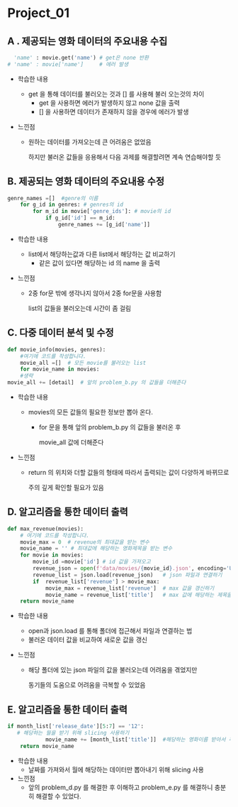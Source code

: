 # Project_01

## A . 제공되는 영화 데이터의 주요내용 수집

```python
  'name' : movie.get('name') # get은 none 반환
# 'name' : movie['name']     # 에러 발생
```

* 학습한 내용

  * get 을 통해 데이터를 불러오는 것과 [] 를 사용해 불러 오는것의 차이
    * get 을 사용하면 에러가 발생하지 않고 none 값을 출력
    * [] 을 사용하면 데이터가 존재하지 않을 경우에 에러가 발생

* 느낀점

  * 원하는 데이터를 가져오는데 큰 어려움은 없었음

    하지만 불러온 값들을 응용해서 다음 과제를 해결할려면 계속 연습해야할 듯



## B. 제공되는 영화 데이터의 주요내용 수정

```python
genre_names =[]  #genre의 이름  
    for g_id in genres: # genres의 id
        for m_id in movie['genre_ids']: # movie의 id
            if g_id['id'] == m_id:
                genre_names += [g_id['name']]   
```

* 학습한 내용

  * list에서 해당하는값과 다른 list에서 해당하는 값 비교하기
    * 같은 값이 있다면 해당하는 id 의 name 을 출력

* 느낀점

  * 2중 for문 밖에 생각나지 않아서 2중 for문을 사용함

    list의 값들을 불러오는데 시간이 좀 걸림

## C. 다중 데이터 분석 및 수정

```python
def movie_info(movies, genres):
    #여기에 코드를 작성합니다.  
    movie_all =[]  # 모든 movie를 불러오는 list
    for movie_name in movies: 
    #생략
movie_all += [detail]  # 앞의 problem_b.py 의 값들을 더해준다
```
* 학습한 내용

  * movies의 모든 값들의 필요한 정보만 뽑아 온다.

    * for 문을 통해 앞의 problem_b.py 의 값들을 불러온 후

      movie_all 값에 더해준다

* 느낀점

  * return 의 위치와 더할 값들의 형태에 따라서 출력되는 값이 다양하게 바뀌므로

    주의 깊게 확인할 필요가 있음

## D. 알고리즘을 통한 데이터 출력

```python
def max_revenue(movies):    
    # 여기에 코드를 작성합니다. 
    movie_max = 0  # revenue의 최대값을 받는 변수  
    movie_name = '' # 최대값에 해당하는 영화제목을 받는 변수
    for movie in movies:        
        movie_id =movie['id'] # id 값을 가져오고     
        revenue_json = open(f'data/movies/{movie_id}.json', encoding='UTF8')
        revenue_list = json.load(revenue_json)   # json 파일과 연결하기
        if  revenue_list['revenue'] > movie_max: 
            movie_max = revenue_list['revenue']  # max 값을 갱신하기
            movie_name = revenue_list['title']   # max 값에 해당하는 제목을 받기
    return movie_name
```

* 학습한 내용

  * open과 json.load 를 통해 폴더에 접근해서 파일과 연결하는 법
  * 불러온 데이터 값을 비교하여 새로운 값을 갱신

* 느낀점

  * 해당 폴더에 있는 json 파일의 값을 불러오는데 어려움을 겪었지만 

    동기들의 도움으로 어려움을 극복할 수 있었음

## E. 알고리즘을 통한 데이터 출력

```python
if month_list['release_date'][5:7] == '12':
   # 해당하는 월을 받기 위해 slicing 사용하기           
            movie_name += [month_list['title']]  #해당하는 영화이름 받아서 추가하기
    return movie_name
```

* 학습한 내용
  * 날짜를 가져와서 월에 해당하는 데이터만  뽑아내기 위해 slicing 사용
* 느낀점
  * 앞의 problem_d.py 를 해결한 후 이해하고 problem_e.py 를 해결하니 충분히 해결할 수 있었다.

